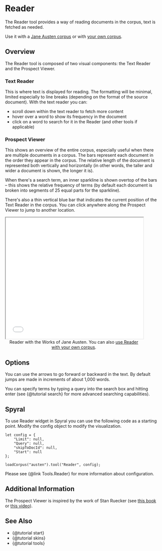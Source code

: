 # Reader

The Reader tool provides a way of reading documents in the corpus, text is fetched as needed.

Use it with a [Jane Austen corpus](../?view=Reader&corpus=austen) or with [your own corpus](../?view=Reader).

## Overview

The Reader tool is composed of two visual components: the Text Reader and the Prospect Viewer.

### Text Reader

This is where text is displayed for reading. The formatting will be minimal, limited especially to line breaks 
(depending on the format of the source document). With the text reader you can:

* scroll down within the text reader to fetch more content
* hover over a word to show its frequency in the document
* click on a word to search for it in the Reader (and other tools if applicable)

### Prospect Viewer

This shows an overview of the entire corpus, especially useful when there are multiple documents in a corpus. The bars 
represent each document in the order they appear in the corpus. The relative length of the document is represented both 
vertically and horizontally (in other words, the taller and wider a document is shown, the longer it is).

When there's a search term, an inner sparkline is shown overtop of the bars – this shows the relative frequency of 
terms (by default each document is broken into segments of 25 equal parts for the sparkline).

There's also a thin vertical blue bar that indicates the current position of the Text Reader in the corpus. You can 
click anywhere along the Prospect Viewer to jump to another location.

<iframe src="../tool/Reader/?corpus=austen&subtitle=The+Works+of+Jane+Austen" style="width: 90%; height: 400px;"></iframe>
<div style="width: 90%; text-align: center; margin-bottom: 1em;">Reader with the Works of Jane Austen. You can also <a href="../?view=Reader" target="_blank">use Reader with your own corpus</a>.</div>

## Options

You can use the arrows to go forward or backward in the text. By default jumps are made in increments of about 
1,000 words.

You can specify terms by typing a query into the search box and hitting enter (see {@tutorial search}
for more advanced searching capabilities).


## Spyral

To use Reader widget in Spyral you can use the following code as a starting point. Modify the config object to 
modify the visualization.

```
let config = {
    "Limit": null,
    "Query": null,
    "skipToDocId": null,
    "Start": null
}; 

loadCorpus("austen").tool("Reader", config);
```

Please see {@link Tools.Reader} for more information about configuration.

## Additional Information

The Prospect Viewer is inspired by the work of Stan Ruecker (see [this book](http://www.ashgate.com/default.aspx?page=637&calcTitle=1&isbn=9781409404224) or [this video](https://youtu.be/Nd2h9U_H0n8?t=2m27s)).

## See Also

- {@tutorial start}
- {@tutorial skins}
- {@tutorial tools}
